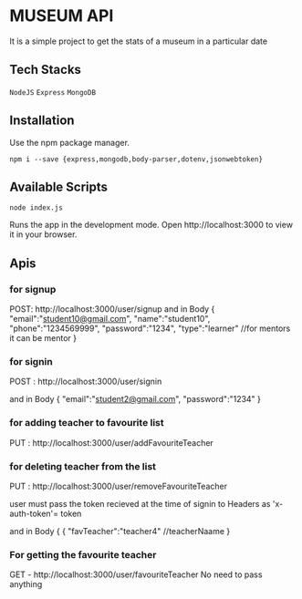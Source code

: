 # MUSEUM API

It is a simple project to get the stats of a museum in a particular date

## Tech Stacks
`NodeJS`
`Express`
`MongoDB`


## Installation
Use the npm package manager.
```
npm i --save {express,mongodb,body-parser,dotenv,jsonwebtoken}
```
## Available Scripts

`node index.js`

Runs the app in the development mode.
Open http://localhost:3000 to view it in your browser.


## Apis

### for signup 
POST: http://localhost:3000/user/signup
and 
in Body
{
    "email":"student10@gmail.com",
    "name":"student10",
    "phone":"1234569999",
    "password":"1234",
    "type":"learner"  //for mentors it can be mentor
}

### for signin
POST : http://localhost:3000/user/signin

and in Body
{
    "email":"student2@gmail.com",
    "password":"1234"
}


### for adding teacher to favourite list
PUT : http://localhost:3000/user/addFavouriteTeacher
### for deleting teacher from the list
PUT : http://localhost:3000/user/removeFavouriteTeacher

user must pass the token recieved at the time of signin to 
Headers
as 'x-auth-token'= token

and in Body
{
    {
    "favTeacher":"teacher4" //teacherNaame
}


### For getting the favourite teacher
GET - http://localhost:3000/user/favouriteTeacher
No need to pass anything





